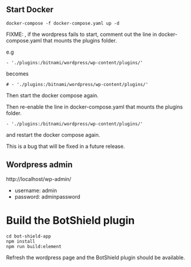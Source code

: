 



## Start Docker
```
docker-compose -f docker-compose.yaml up -d
```

FIXME: , if the wordpress fails to start, comment out the line in docker-compose.yaml that mounts the plugins folder.

e.g 
```
- './plugins:/bitnami/wordpress/wp-content/plugins/'
```

becomes
```
# - './plugins:/bitnami/wordpress/wp-content/plugins/'
```

Then start the docker compose again.  

Then re-enable the line in docker-compose.yaml that mounts the plugins folder.

```
- './plugins:/bitnami/wordpress/wp-content/plugins/'
```

and restart the docker compose again.

This is a bug that will be fixed in a future release.




## Wordpress admin
http://localhost/wp-admin/

* username: admin
* password: adminpassword


# Build the BotShield plugin

```
cd bot-shield-app
npm install
npm run build:element
```

Refresh the wordpress page and the BotShield plugin should be available.
